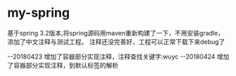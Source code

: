 # my-spring
基于spring 3.2版本,将spring源码用maven重新构建了一下，不用安装gradle，添加了中文注释与测试工程。
注释还没完善好，工程可以正常下载下来debug了

--20180423
增加了容器部分实现注释，注释查找关键字:wuyc
--20180424
增加了容器部分实现注释，到默认标签的解析
